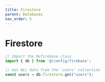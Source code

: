 ```yaml
---
title: Firestore
parent: Databases
nav_order: 5
---
```


# Firestore

```javascript
// Import the Refirebase class
import { db } from '@/config/firebase';

// Get ALL data from the 'users' collection
const users = db.firestore.get("users");
```